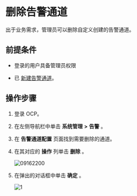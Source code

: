 # 删除告警通道

出于业务需求，管理员可以删除自定义创建的告警通道。

## 前提条件

* 登录的用户具备管理员权限

* 已 [新建告警通道](9.use-alert-management/8.create-alarm-channel.md)。

## 操作步骤

1. 登录 OCP。

2. 在左侧导航栏中单击 **系统管理** **\>** **告警** 。

3. 在 **告警通道配置** 页面找到需要删除的通道。

4. 在其对应的 **操作** 列单击 **删除** 。

   ![09162200](https://help-static-aliyun-doc.aliyuncs.com/assets/img/zh-CN/6270562361/p327473.png)

5. 在弹出的对话框中单击 **确定** 。

   ![1](https://help-static-aliyun-doc.aliyuncs.com/assets/img/zh-CN/5248190061/p169308.png)
